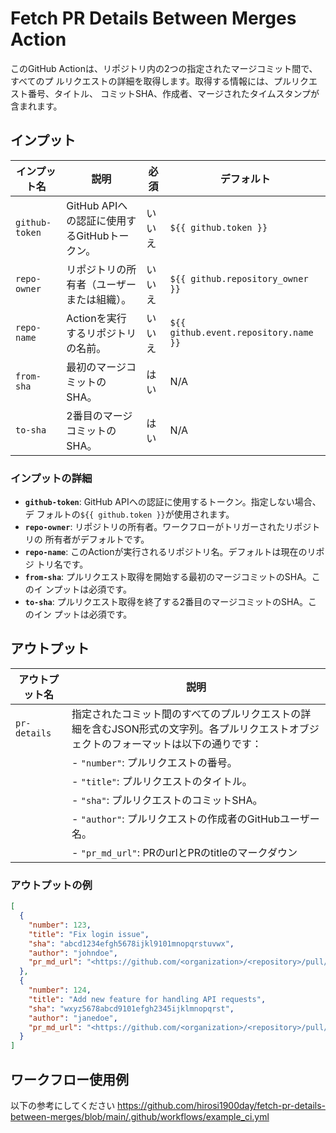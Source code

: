 # Fetch PR Details Between Merges Action

このGitHub Actionは、リポジトリ内の2つの指定されたマージコミット間で、すべてのプ
ルリクエストの詳細を取得します。取得する情報には、プルリクエスト番号、タイトル、
コミットSHA、作成者、マージされたタイムスタンプが含まれます。

## インプット

| インプット名   | 説明                                         | 必須   | デフォルト                            |
| -------------- | -------------------------------------------- | ------ | ------------------------------------- |
| `github-token` | GitHub APIへの認証に使用するGitHubトークン。 | いいえ | `${{ github.token }}`                 |
| `repo-owner`   | リポジトリの所有者（ユーザーまたは組織）。   | いいえ | `${{ github.repository_owner }}`      |
| `repo-name`    | Actionを実行するリポジトリの名前。           | いいえ | `${{ github.event.repository.name }}` |
| `from-sha`     | 最初のマージコミットのSHA。                  | はい   | N/A                                   |
| `to-sha`       | 2番目のマージコミットのSHA。                 | はい   | N/A                                   |

### インプットの詳細

- **`github-token`**: GitHub APIへの認証に使用するトークン。指定しない場合、デ
  フォルトの`${{ github.token }}`が使用されます。
- **`repo-owner`**: リポジトリの所有者。ワークフローがトリガーされたリポジトリの
  所有者がデフォルトです。
- **`repo-name`**: このActionが実行されるリポジトリ名。デフォルトは現在のリポジ
  トリ名です。
- **`from-sha`**: プルリクエスト取得を開始する最初のマージコミットのSHA。このイ
  ンプットは必須です。
- **`to-sha`**: プルリクエスト取得を終了する2番目のマージコミットのSHA。このイン
  プットは必須です。

## アウトプット

| アウトプット名 | 説明                                                                                                                                   |
| -------------- | -------------------------------------------------------------------------------------------------------------------------------------- |
| `pr-details`   | 指定されたコミット間のすべてのプルリクエストの詳細を含むJSON形式の文字列。各プルリクエストオブジェクトのフォーマットは以下の通りです： |
|                | - `"number"`: プルリクエストの番号。                                                                                                   |
|                | - `"title"`: プルリクエストのタイトル。                                                                                                |
|                | - `"sha"`: プルリクエストのコミットSHA。                                                                                               |
|                | - `"author"`: プルリクエストの作成者のGitHubユーザー名。                                                                               |
|                | - `"pr_md_url"`: PRのurlとPRのtitleのマークダウン                                                                                      |

### アウトプットの例

```json
[
  {
    "number": 123,
    "title": "Fix login issue",
    "sha": "abcd1234efgh5678ijkl9101mnopqrstuvwx",
    "author": "johndoe",
    "pr_md_url": "<https://github.com/<organization>/<repository>/pull/123|Fix login issue>"
  },
  {
    "number": 124,
    "title": "Add new feature for handling API requests",
    "sha": "wxyz5678abcd9101efgh2345ijklmnopqrst",
    "author": "janedoe",
    "pr_md_url": "<https://github.com/<organization>/<repository>/pull/124|Add new feature for handling API requests>"
  }
]
```

## ワークフロー使用例

以下の参考にしてください
https://github.com/hirosi1900day/fetch-pr-details-between-merges/blob/main/.github/workflows/example_ci.yml
